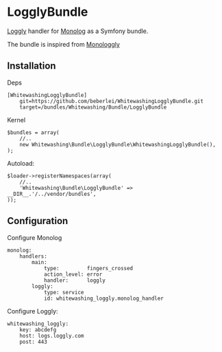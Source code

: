 # LogglyBundle

[Loggly](http://loggly.com/) handler for [Monolog](https://github.com/Seldaek/monolog) as a Symfony bundle.

The bundle is inspired from [Monologgly](https://github.com/pradador/Monologgly)

## Installation

Deps

    [WhitewashingLogglyBundle]
        git=https://github.com/beberlei/WhitewashingLogglyBundle.git
        target=/bundles/Whitewashing/Bundle/LogglyBundle

Kernel

    $bundles = array(
        //..
        new Whitewashing\Bundle\LogglyBundle\WhitewashingLogglyBundle(),
    );

Autoload:

    $loader->registerNamespaces(array(
        //..
        'Whitewashing\Bundle\LogglyBundle' => __DIR__.'/../vendor/bundles',
    ));

## Configuration

Configure Monolog

    monolog:
        handlers:
            main:
                type:         fingers_crossed
                action_level: error
                handler:      loggly
            loggly:
                type: service
                id: whitewashing_loggly.monolog_handler

Configure Loggly:

    whitewashing_loggly:
        key: abcdefg
        host: logs.loggly.com
        post: 443

